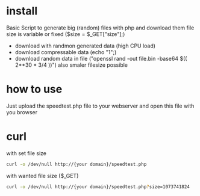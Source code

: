 # install
Basic Script to generate big (random) files with php and download them
file size is variable or fixed ($size = $_GET["size"];)

* download with randmon generated data (high CPU load) 
* download compressable data (echo "1";)
* download random data in file ("openssl rand -out file.bin -base64 $(( 2**30 * 3/4 ))") also smaler filesize possible

# how to use
Just upload the speedtest.php file to your webserver and open this file with you browser

# curl
with set file size
```bash
curl -o /dev/null http://{your domain}/speedtest.php
```
with wanted file size ($_GET)
```bash
curl -o /dev/null http://{your domain}/speedtest.php?size=1073741824
```
